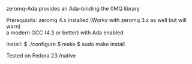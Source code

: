 zeromq-Ada
 provides an Ada-binding the 0MQ library 

Prerequisits:
   zeromq 4.x installed (Works with zeromq 3.x as well but will warn)	
   a modern GCC (4.3 or better) with Ada enabled
   
Install:
   $ ./configure
   $ make
   $ sudo make install

Tested on 
	Fedora 23 /native

	

